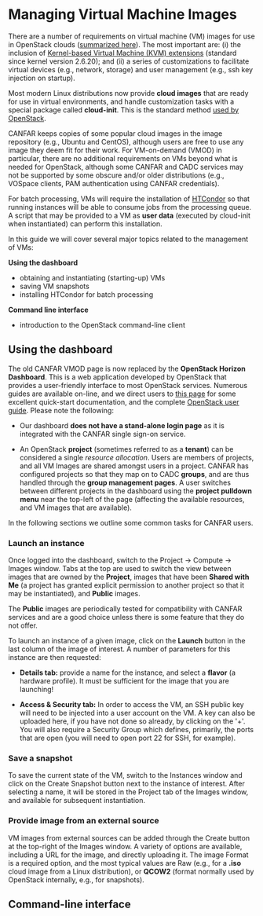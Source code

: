 # Managing Virtual Machine Images

There are a number of requirements on virtual machine (VM) images for
use in OpenStack clouds
([summarized here](http://docs.openstack.org/image-guide/content/ch_openstack_images.html)). The
most important are: (i) the inclusion of
[Kernel-based Virtual Machine (KVM) extensions](http://www.linux-kvm.org/page/Main_Page)
(standard since kernel version 2.6.20); and (ii) a series of
customizations to facilitate virtual devices (e.g., network, storage)
and user management (e.g., ssh key injection on startup).

Most modern Linux distributions now provide **cloud images** that are
ready for use in virtual environments, and handle customization
tasks with a special package called **cloud-init**. This is the standard method [used by OpenStack](http://docs.openstack.org/grizzly/openstack-compute/admin/content/user-data.html).

CANFAR keeps copies of some popular cloud images in the image
repository (e.g., Ubuntu and CentOS), although users are free to use
any image they deem fit for their work. For VM-on-demand (VMOD) in
particular, there are no additional requirements on VMs beyond what is
needed for OpenStack, although some CANFAR and CADC services may not be supported by some obscure and/or older distributions (e.g., VOSpace clients, PAM authentication using CANFAR credentials).

For batch processing, VMs will require the installation of
[HTCondor](http://research.cs.wisc.edu/htcondor/) so that running
instances will be able to consume jobs from the processing queue. A script that may be provided to a VM as **user data** (executed by cloud-init when instantiated) can perform this installation.

In this guide we will cover several major topics related to the management of VMs:

**Using the dashboard**

* obtaining and instantiating (starting-up) VMs
* saving VM snapshots
* installing HTCondor for batch processing

**Command line interface**

* introduction to the OpenStack command-line client

## Using the dashboard

The old CANFAR VMOD page is now replaced by the **OpenStack Horizon Dashboard**. This is a web application developed by OpenStack that provides a user-friendly interface to most OpenStack services. Numerous guides are available on-line, and we direct users to [this page](http://www.cybera.ca/projects/cloud-resources/rapid-access-cloud/documentation) for some excellent quick-start documentation, and the complete [OpenStack user guide](http://docs.openstack.org/user-guide/content/ch_dashboard.html).
Please note the following:

* Our dashboard **does not have a stand-alone login page** as it is integrated with the CANFAR single sign-on service.

* An OpenStack **project** (sometimes referred to as a **tenant**) can be considered a single *resource allocation*. Users are members of projects, and all VM Images are shared amongst users in a project. CANFAR has configured projects so that they map on to CADC **groups**, and are thus handled through the **group management pages**. A user switches between different projects in the dashboard using the **project pulldown menu** near the top-left of the page (affecting the available resources, and VM images that are available).

In the following sections we outline some common tasks for CANFAR users.

### Launch an instance

Once logged into the dashboard, switch to the Project -> Compute -> Images window. Tabs at the top are used to switch the view between images that are owned by the **Project**, images that have been **Shared with Me** (a project has granted explicit permission to another project so that it may be instantiated), and **Public** images.

The **Public** images are periodically tested for compatibility with CANFAR services and are a good choice unless there is some feature that they do not offer.

To launch an instance of a given image, click on the **Launch** button in the last column of the image of interest. A number of parameters for this instance are then requested:

* **Details tab:** provide a name for the instance, and select a **flavor** (a hardware profile). It must be sufficient for the image that you are launching!

* **Access & Security tab:** In order to access the VM, an SSH public key will need to be injected into a user account on the VM. A key can also be uploaded here, if you have not done so already, by clicking on the '+'. You will also require a Security Group which defines, primarily, the ports that are open (you will need to open port 22 for SSH, for example).

### Save a snapshot

To save the current state of the VM, switch to the Instances window and click on the Create Snapshot button next to the instance of interest. After selecting a name, it will be stored in the Project tab of the Images window, and available for subsequent instantiation.

### Provide image from an external source

VM images from external sources can be added through the Create button at the top-right of the Images window. A variety of options are available, including a URL for the image, and directly uploading it. The image Format is a required option, and the most typical values are Raw (e.g., for a **.iso** cloud image from a Linux distribution), or **QCOW2** (format normally used by OpenStack internally, e.g., for snapshots).

## Command-line interface
